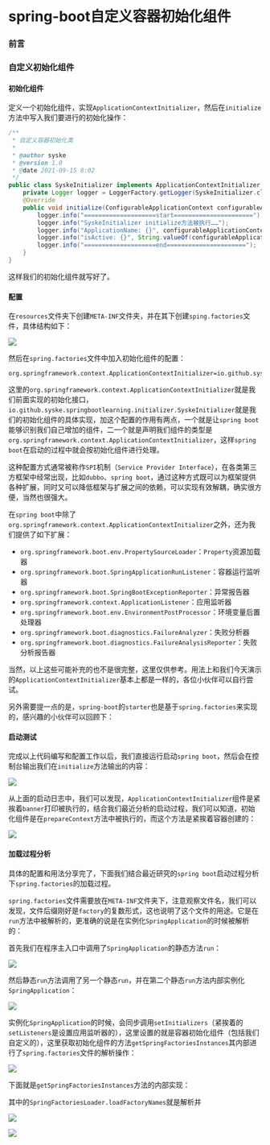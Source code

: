 # spring-boot自定义容器初始化组件

### 前言



### 自定义初始化组件

#### 初始化组件

定义一个初始化组件，实现`ApplicationContextInitializer`，然后在`initialize`方法中写入我们要进行的初始化操作：

```java
/**
 * 自定义容器初始化类
 *
 * @author syske
 * @version 1.0
 * @date 2021-09-15 8:02
 */
public class SyskeInitializer implements ApplicationContextInitializer {
    private Logger logger = LoggerFactory.getLogger(SyskeInitializer.class);
    @Override
    public void initialize(ConfigurableApplicationContext configurableApplicationContext) {
        logger.info("====================start======================");
        logger.info("SyskeInitializer initialize方法被执行……");
        logger.info("ApplicationName: {}", configurableApplicationContext.getApplicationName());
        logger.info("isActive: {}", String.valueOf(configurableApplicationContext.isActive()));
        logger.info("====================end======================");
    }
}
```

这样我们的初始化组件就写好了。

#### 配置

在`resources`文件夹下创建`META-INF`文件夹，并在其下创建`sping.factories`文件，具体结构如下：

![](https://gitee.com/sysker/picBed/raw/master/20210915083035.png)

然后在`spring.factories`文件中加入初始化组件的配置：

```properties
org.springframework.context.ApplicationContextInitializer=io.github.syske.springbootlearning.initializer.SyskeInitializer
```

这里的`org.springframework.context.ApplicationContextInitializer`就是我们前面实现的初始化接口，`io.github.syske.springbootlearning.initializer.SyskeInitializer`就是我们的初始化组件的具体实现，加这个配置的作用有两点，一个就是让`spring boot`能够识别我们自己增加的组件，二一个就是声明我们组件的类型是`org.springframework.context.ApplicationContextInitializer`，这样`spring boot`在启动的过程中就会按初始化组件进行处理。

这种配置方式通常被称作`SPI`机制（`Service Provider Interface`），在各类第三方框架中经常出现，比如`dubbo`、`spring boot`，通过这种方式既可以为框架提供各种扩展，同时又可以降低框架与扩展之间的依赖，可以实现有效解耦，确实很方便，当然也很强大。

在`spring boot`中除了`org.springframework.context.ApplicationContextInitializer`之外，还为我们提供了如下扩展：

- `org.springframework.boot.env.PropertySourceLoader`：`Property`资源加载器
- `org.springframework.boot.SpringApplicationRunListener`：容器运行监听器
- `org.springframework.boot.SpringBootExceptionReporter`：异常报告器
- `org.springframework.context.ApplicationListener`：应用监听器
- `org.springframework.boot.env.EnvironmentPostProcessor`：环境变量后置处理器
- `org.springframework.boot.diagnostics.FailureAnalyzer`：失败分析器
- `org.springframework.boot.diagnostics.FailureAnalysisReporter`：失败分析报告器

当然，以上这些可能补充的也不是很完整，这里仅供参考。用法上和我们今天演示的`ApplicationContextInitializer`基本上都是一样的，各位小伙伴可以自行尝试。

另外需要提一点的是，`spring-boot`的`starter`也是基于`spring.factories`来实现的，感兴趣的小伙伴可以回顾下：





#### 启动测试

完成以上代码编写和配置工作以后，我们直接运行启动`spring boot`，然后会在控制台输出我们在`initialize`方法输出的内容：

![](https://gitee.com/sysker/picBed/raw/master/20210915081858.png)

从上面的启动日志中，我们可以发现，`ApplicationContextInitializer`组件是紧挨着`banner`打印被执行的，结合我们最近分析的启动过程，我们可以知道，初始化组件是在`prepareContext`方法中被执行的，而这个方法是紧挨着容器创建的：

![](https://gitee.com/sysker/picBed/raw/master/20210915085854.png)



#### 加载过程分析

具体的配置和用法分享完了，下面我们结合最近研究的`spring boot`启动过程分析下`spring.factories`的加载过程。

`spring.factories`文件需要放在`META-INF`文件夹下，注意观察文件名，我们可以发现，文件后缀刚好是`factory`的复数形式，这也说明了这个文件的用途。它是在`run`方法中被解析的，更准确的说是在实例化`SpringApplication`的时候被解析的：

首先我们在程序主入口中调用了`SpringApplication`的静态方法`run`：

![](https://gitee.com/sysker/picBed/raw/master/20210915081735.png)

然后静态`run`方法调用了另一个静态`run`，并在第二个静态`run`方法内部实例化`SpringApplication`：

![](https://gitee.com/sysker/picBed/raw/master/20210915081608.png)

实例化`SpringApplication`的时候，会同步调用`setInitializers`（紧挨着的`setListeners`是设置应用监听器的），这里设置的就是容器初始化组件（包括我们自定义的），这里获取初始化组件的方法`getSpringFactoriesInstances`其内部进行了`spring.factories`文件的解析操作：

![](https://gitee.com/sysker/picBed/raw/master/20210915081523.png)

下面就是`getSpringFactoriesInstances`方法的内部实现：

其中的`SpringFactoriesLoader.loadFactoryNames`就是解析并

![](https://gitee.com/sysker/picBed/raw/master/20210915082048.png)

![](https://gitee.com/sysker/picBed/raw/master/20210915081441.png)





